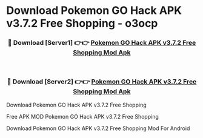 # Download Pokemon GO Hack APK v3.7.2 Free Shopping - o3ocp



<div align="center">
<h3>🔴 Download [Server1] 👉👉 <a href="https://momento.my/?title=Pokemon_GO_Hack_APK_v3.7.2_Free_Shopping">Pokemon GO Hack APK v3.7.2 Free Shopping Mod Apk</a></h3><br>

<h3>🔴 Download [Server2] 👉👉 <a href="https://momento.my/?title=Pokemon_GO_Hack_APK_v3.7.2_Free_Shopping">Pokemon GO Hack APK v3.7.2 Free Shopping Mod Apk</a></h3>
</div>



Download Pokemon GO Hack APK v3.7.2 Free Shopping 

Free APK MOD Pokemon GO Hack APK v3.7.2 Free Shopping 

Download Pokemon GO Hack APK v3.7.2 Free Shopping Mod For Android
